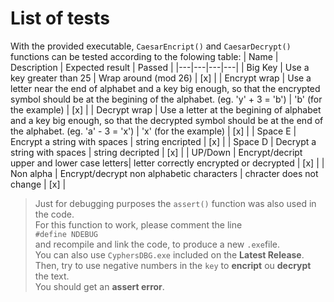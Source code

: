 
# List of tests

With the provided executable, `CaesarEncript()` and `CaesarDecrypt()` functions can be tested according to the folowing table:
| Name | Description | Expected result | Passed |
|---|---|---|---|
| Big Key | Use a key greater than 25 | Wrap around (mod 26) | [x] |
| Encrypt wrap | Use a letter near the end of alphabet and a key big enough, so that the encrypted symbol should be at the begining of the alphabet. (eg. 'y' + 3 = 'b') | 'b' (for the example) | [x] |
| Decrypt wrap | Use a letter at the begining of alphabet and a key big enough, so that the decrypted symbol should be at the end of the alphabet. (eg. 'a' - 3 = 'x') | 'x' (for the example) | [x] |
| Space E | Encrypt a string with spaces | string encripted | [x] |
| Space D | Decrypt a string with spaces | string decripted | [x] |
| UP/Down | Encrypt/decript upper and lower case letters| letter correctly encrypted or decrypted | [x] |
| Non alpha | Encrypt/decrypt non alphabetic characters | chracter does not change | [x] |

> Just for debugging purposes the `assert()` function was also used in the code.  
> For this function to work, please comment the line  
> `#define NDEBUG`  
> and recompile and link the code, to produce a new `.exe`file.  
> You can also use `CyphersDBG.exe` included on the **Latest Release**.  
> Then, try to use negative numbers in the `key` to **encript** ou **decrypt** the text.  
> You should get an **assert error**.
